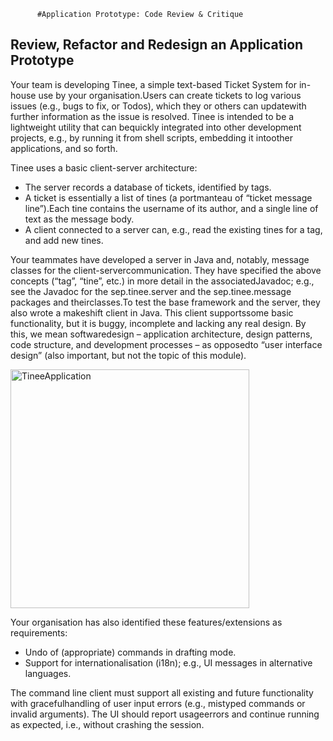           #Application Prototype: Code Review & Critique
## Review, Refactor and Redesign an Application Prototype

Your team is developing Tinee, a simple text-based Ticket System for in-house use by your organisation.Users can create tickets to log various issues (e.g., bugs to fix, or Todos), which they or others can updatewith further information as the issue is resolved. Tinee is intended to be a lightweight utility that can bequickly integrated into other development projects, e.g., by running it from shell scripts, embedding it intoother applications, and so forth.

Tinee uses a basic client-server architecture:
* The server records a database of tickets, identified by tags.
* A ticket is essentially a list of tines (a portmanteau of “ticket message line”).Each tine contains the username of its author, and a single line of text as the message body.
* A client connected to a server can, e.g., read the existing tines for a tag, and add new tines.

Your teammates have developed a server in Java and, notably, message classes for the client-servercommunication. They have specified the above concepts (“tag”, “tine”, etc.) in more detail in the associatedJavadoc; e.g., see the Javadoc for the sep.tinee.server and the sep.tinee.message packages and theirclasses.To test the base framework and the server, they also wrote a makeshift client in Java. This client supportssome basic functionality, but it is buggy, incomplete and lacking any real design. By this, we mean softwaredesign – application architecture, design patterns, code structure, and development processes – as opposedto “user interface design” (also important, but not the topic of this module).

<img width="382" alt="TineeApplication" src="https://user-images.githubusercontent.com/91548582/137599718-90e736a6-054b-43d5-a88c-3eeefb05f9b4.PNG">

Your organisation has also identified these features/extensions as requirements:
* Undo of (appropriate) commands in drafting mode.
* Support for internationalisation (i18n); e.g., UI messages in alternative languages.

The command line client must support all existing and future functionality with gracefulhandling of user input errors (e.g., mistyped commands or invalid arguments). The UI should report usageerrors and continue running as expected, i.e., without crashing the session.

